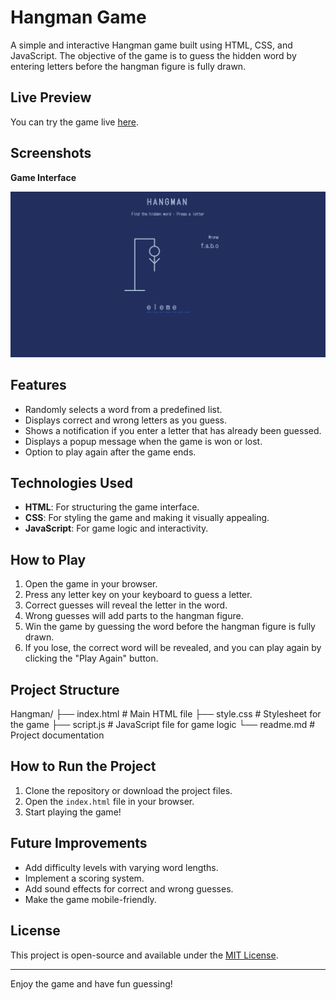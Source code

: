 # Hangman Game

A simple and interactive Hangman game built using HTML, CSS, and JavaScript. The objective of the game is to guess the hidden word by entering letters before the hangman figure is fully drawn.

## Live Preview

You can try the game live [here](https://hangman-ochre-two.vercel.app/).

## Screenshots

**Game Interface**

![Game Interface](assets/Screenshot.png)


## Features

- Randomly selects a word from a predefined list.
- Displays correct and wrong letters as you guess.
- Shows a notification if you enter a letter that has already been guessed.
- Displays a popup message when the game is won or lost.
- Option to play again after the game ends.

## Technologies Used

- **HTML**: For structuring the game interface.
- **CSS**: For styling the game and making it visually appealing.
- **JavaScript**: For game logic and interactivity.

## How to Play

1. Open the game in your browser.
2. Press any letter key on your keyboard to guess a letter.
3. Correct guesses will reveal the letter in the word.
4. Wrong guesses will add parts to the hangman figure.
5. Win the game by guessing the word before the hangman figure is fully drawn.
6. If you lose, the correct word will be revealed, and you can play again by clicking the "Play Again" button.

## Project Structure
Hangman/ ├── index.html # Main HTML file ├── style.css # Stylesheet for the game ├── script.js # JavaScript file for game logic └── readme.md # Project documentation


## How to Run the Project

1. Clone the repository or download the project files.
2. Open the `index.html` file in your browser.
3. Start playing the game!

## Future Improvements

- Add difficulty levels with varying word lengths.
- Implement a scoring system.
- Add sound effects for correct and wrong guesses.
- Make the game mobile-friendly.

## License

This project is open-source and available under the [MIT License](https://opensource.org/licenses/MIT).

---
Enjoy the game and have fun guessing!
